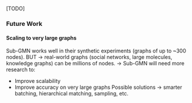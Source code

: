 [TODO]

### Future Work

#### Scaling to very large graphs
Sub-GMN works well in their synthetic experiments (graphs of up to ~300 nodes).
BUT → real-world graphs (social networks, large molecules, knowledge graphs) can be millions of nodes.
->  Sub-GMN will need more research to:
- Improve scalability
- Improve accuracy on very large graphs
Possible solutions → smarter batching, hierarchical matching, sampling, etc.
